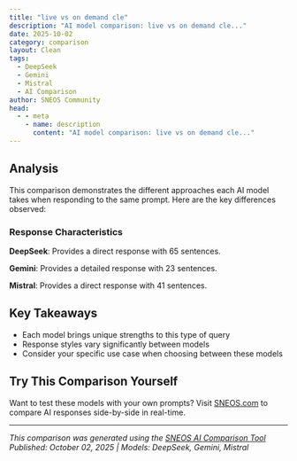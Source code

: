 ```yaml
---
title: "live vs on demand cle"
description: "AI model comparison: live vs on demand cle..."
date: 2025-10-02
category: comparison
layout: Clean
tags:
  - DeepSeek
  - Gemini
  - Mistral
  - AI Comparison
author: SNEOS Community
head:
  - - meta
    - name: description
      content: "AI model comparison: live vs on demand cle..."
---
```


<ChatComparison
  title="live vs on demand cle"
  prompt="live vs on demand cle"
  :responses='{
    "DeepSeek": "Of course. This is a great question that highlights a key distinction in how we consume media and experiences today.\n\nHere\u2019s a clear breakdown of the differences between **Live** and **On-Demand**, covering their core concepts, pros, cons, and ideal use cases.\n\n---\n\n### At a Glance: The Core Difference\n\n*   **Live:** Happening in **real-time**. You experience the event as it unfolds, at the same moment as everyone else watching live. It\u0027s synchronous.\n*   **On-Demand:** Available to be accessed **at any time**. You choose when to start, pause, rewind, or watch. It\u0027s asynchronous.\n\n---\n\n### Detailed Comparison Table\n\n| Feature | Live | On-Demand |\n| :--- | :--- | :--- |\n| **Timing** | Real-time, scheduled. | Anytime, user-controlled. |\n| **Control** | Minimal. You can\u0027t pause or rewind the live stream. | Full control. Play, pause, rewind, fast-forward. |\n| **Interaction** | High potential for interaction (live chat, polls, Q\u0026A). | Typically no live interaction. |\n| **Urgency \u0026 FOMO** | High. Creates a \u0022you had to be there\u0022 feeling. | Low. The content is always waiting for you. |\n| **Content Examples** | Sports games, news broadcasts, concert streams, webinars, Twitch streams. | Netflix movies, YouTube videos, podcast episodes, recorded lectures. |\n| **Flexibility** | Low. You must be available at the specific broadcast time. | High. Fits your personal schedule. |\n| **Social Aspect** | Shared, communal experience with a simultaneous audience. | Isolated, personal experience (though you can discuss it later). |\n\n---\n\n### Deeper Dive into Pros and Cons\n\n#### Live\n*   **Pros:**\n    *   **Authenticity and Unpredictability:** The possibility of something unscripted happening (a technical glitch, a surprise guest, an amazing play in sports) makes it exciting.\n    *   **Shared Experience:** Watching a season finale, a big game, or a product launch live with thousands of others creates a sense of community.\n    *   **Immediacy:** You get the information or entertainment the moment it\u0027s available (e.g., live news, election results).\n    *   **Direct Interaction:** Ability to ask questions and get immediate responses from a host or presenter.\n\n*   **Cons:**\n    *   **Inflexible Schedule:** You are tied to the broadcaster\u0027s timetable.\n    *   **No Control:** If you miss a key moment, you can\u0027t rewind. You have to wait for highlights or a replay.\n    *   **Time Commitment:** You have to watch the entire event, including any dull moments or commercials.\n    *   **Can Be Stressful:** The fear of missing out (FOMO) if you can\u0027t tune in at the right time.\n\n#### On-Demand\n*   **Pros:**\n    *   **Ultimate Convenience:** Watch what you want, when you want. It\u0027s the foundation of \u0022binge-watching.\u0022\n    *   **Total Control:** You are the director of your own experience. Missed a line of dialogue? Rewind. Need a bathroom break? Pause.\n    *   **Efficiency:** You can skip intros, recaps, or parts you find uninteresting.\n    *   **Accessibility:** Often includes features like closed captions and multiple language options.\n\n*   **Cons:**\n    *   **Spoilers:** Since others may have already watched it, you risk having the ending ruined.\n    *   **Less \u0022Event-Like\u0022 Feeling:** It can feel more routine and less special than a live broadcast.\n    *   **No Live Interaction:** You cannot participate in real-time chats or Q\u0026As.\n    *   **Overwhelming Choice:** With vast libraries of content, it can sometimes be hard to decide what to watch (the \u0022Paradox of Choice\u0022).\n\n---\n\n### The Blurring Line: The Best of Both Worlds\n\nThe line between live and on-demand is increasingly blurring. Many platforms offer hybrid models:\n\n*   **Live-to-VOD (Video on Demand):** A live event is streamed and then immediately made available as an on-demand video. This is common for webinars and online conferences.\n*   **Time-Shifted Live TV:** Services like YouTube TV or Hulu \u002B Live TV allow you to \u0022restart\u0022 a live program that\u0027s already in progress, giving you some on-demand control over a live feed.\n*   **Interactive Live Streaming:** Platforms like Twitch and YouTube Live combine the real-time nature of live video with on-demand-like interactive features (chat, polls, channel points).\n\n### Conclusion: Which is Better?\n\nThere is no \u0022better\u0022 \u2014 it\u0027s about **context and preference.**\n\n*   **Choose LIVE for:** Events where the real-time element is the main attraction (sports, breaking news, interactive workshops, live concerts). You want the shared excitement and the unpredictability.\n*   **Choose ON-DEMAND for:** Story-driven content (movies, series, documentaries) or when you need flexibility and control over your viewing schedule. You value convenience and watching at your own pace.\n\nIn our modern media diet, most people seamlessly use both, depending on their mood and what they want to watch.",
    "Gemini": "The difference between \u0022live\u0022 and \u0022on-demand\u0022 CLE (Continuing Legal Education) is pretty straightforward:\n\n*   **Live CLE:** This is a real-time, scheduled event. You participate as it\u0027s happening. Think of it like a webinar, in-person seminar, or conference session. You\u0027re often able to ask questions to the presenter in real-time.\n\n*   **On-Demand CLE:** This is pre-recorded content that you can access and watch at your convenience. It\u0027s like streaming a video. You have the flexibility to start, stop, and rewatch the content as needed.\n\nHere\u0027s a table summarizing the key differences:\n\n| Feature          | Live CLE                                  | On-Demand CLE                                    |\n|-------------------|-------------------------------------------|----------------------------------------------------|\n| **Timing**        | Real-time, scheduled event                 | Pre-recorded, accessible at any time              |\n| **Flexibility**   | Limited; must attend at the scheduled time | High; watch whenever and wherever you want         |\n| **Interaction**   | Often includes Q\u0026A with the presenter      | Usually no real-time interaction                 |\n| **Engagement**    | Can feel more engaging due to live aspect | May require more self-discipline to stay focused  |\n| **Accessibility** | Requires attending at a specific time/place | Requires only an internet connection and access to the platform |\n| **Cost** | Can sometimes be more expensive | Often more cost effective |\n\n**Which is better?**\n\nIt depends on your learning style, schedule, and budget.\n\n*   **Choose Live CLE if:**\n    *   You prefer a more interactive learning environment.\n    *   You want to ask questions directly to the presenter.\n    *   You have a dedicated time slot in your schedule.\n    *   You benefit from the structure of a scheduled event.\n\n*   **Choose On-Demand CLE if:**\n    *   You need maximum flexibility in your learning schedule.\n    *   You prefer to learn at your own pace.\n    *   You want to review the material multiple times.\n    *   You\u0027re looking for a more cost-effective option.\n\n**Important Considerations:**\n\n*   **Jurisdictional Rules:** Many jurisdictions have specific requirements about the types of CLE credits they accept (e.g., a certain number of hours must be live). Always check your jurisdiction\u0027s rules before selecting a CLE program to ensure it will be accepted.\n*   **Accreditation:** Ensure that the CLE provider is accredited in your jurisdiction.\n*   **Content Quality:** Whether live or on-demand, research the presenter and the content to ensure it\u0027s relevant and of high quality.\n",
    "Mistral": "Choosing between live and on-demand classes depends on your personal preferences, schedule, and learning style. Here\u0027s a comparison to help you decide:\n\n### Live Classes\n**Pros:**\n1. **Interaction:** Real-time interaction with the instructor and other students. You can ask questions and get immediate feedback.\n2. **Structure:** Scheduled classes can help you stay on track and maintain a consistent study routine.\n3. **Community:** Feel part of a learning community, which can be motivating and supportive.\n4. **Accountability:** Knowing that you have to attend a class at a specific time can keep you accountable.\n\n**Cons:**\n1. **Flexibility:** Limited flexibility in terms of scheduling. You need to be available at the specific times the classes are held.\n2. **Technical Issues:** Potential for technical difficulties that can disrupt the learning experience.\n3. **Time Zones:** Can be challenging if you live in a different time zone from the class schedule.\n\n### On-Demand Classes\n**Pros:**\n1. **Flexibility:** You can learn at your own pace and schedule. This is ideal for those with busy or unpredictable schedules.\n2. **Convenience:** Access the material anytime, anywhere, as long as you have an internet connection.\n3. **Review:** You can rewatch lectures and review material as many times as you need.\n4. **Self-Paced:** Ideal for self-motivated learners who prefer to set their own pace.\n\n**Cons:**\n1. **Interaction:** Limited real-time interaction with the instructor and other students.\n2. **Motivation:** Requires self-discipline and motivation to stay on track without the structure of scheduled classes.\n3. **Feedback:** Delayed feedback on questions and assignments, as you typically need to wait for the instructor to respond.\n\n### Considerations\n- **Learning Style:** If you prefer structured, interactive learning, live classes might be better. If you prefer flexibility and self-paced learning, on-demand classes could be more suitable.\n- **Schedule:** Consider your daily schedule and commitments. If you have a lot of flexibility, live classes might work. If your schedule is unpredictable, on-demand classes offer more convenience.\n- **Support:** Think about the level of support you need. Live classes offer more immediate support, while on-demand classes might require you to seek out additional resources.\n\nUltimately, the best choice depends on your individual needs and circumstances. Some platforms also offer a hybrid model, combining live sessions with on-demand content, which can provide the best of both worlds."
  }'
  published-date="02:40"
/>

## Analysis

This comparison demonstrates the different approaches each AI model takes when responding to the same prompt. Here are the key differences observed:

### Response Characteristics

**DeepSeek**: Provides a direct response with 65 sentences. 

**Gemini**: Provides a detailed response with 23 sentences. 

**Mistral**: Provides a direct response with 41 sentences. 

## Key Takeaways

- Each model brings unique strengths to this type of query
- Response styles vary significantly between models
- Consider your specific use case when choosing between these models

## Try This Comparison Yourself

Want to test these models with your own prompts? Visit [SNEOS.com](https://sneos.com) to compare AI responses side-by-side in real-time.

---

*This comparison was generated using the [SNEOS AI Comparison Tool](https://sneos.com)*
*Published: October 02, 2025 | Models: DeepSeek, Gemini, Mistral*
